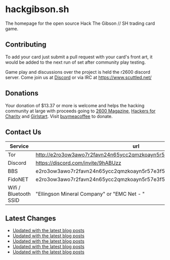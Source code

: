# hackgibson.sh
The homepage for the open source Hack The Gibson // SH trading card game.


## Contributing

To add your card just submit a pull request with your card's front art, it would be added to the next run of set after community play testing.

Game play and discussions over the project is held the r2600 discord server. Come join us at [Discord](https://discord.com/invite/9hABUzz) or via IRC at https://www.scuttled.net/


## Donations

Your donation of $13.37 or more is welcome and helps the hacking community at large with proceeds going to [2600 Magazine](https://2600.com/), [Hackers for Charity](https://hackersforcharity.org) and [Girlstart](https://girlstart.org).  Visit [buymeacoffee](https://www.buymeacoffee.com/hackgibson.sh) to donate.


## Contact Us

Service | url
-|-
Tor | http://e2ro3ow3awo7r2favn24n65ycc2qmzkoayn5r57e3f56nvjwdcgg32ad.onion
Discord | https://discord.com/invite/9hABUzz
BBS | e2ro3ow3awo7r2favn24n65ycc2qmzkoayn5r57e3f56nvjwdcgg32ad.onion:23
FidoNET | e2ro3ow3awo7r2favn24n65ycc2qmzkoayn5r57e3f56nvjwdcgg32ad.onion:24554
Wifi / Bluetooth SSID | "Ellingson Mineral Company" or "EMC Net - <fidonet address>"

## Latest Changes
<!-- BLOG-POST-LIST:START -->
- [Updated with the latest blog posts](https://github.com/DFW2600/hackgibson.sh/commit/daba977ea1576588c51af46b790838e2c6b0d2a1)
- [Updated with the latest blog posts](https://github.com/DFW2600/hackgibson.sh/commit/eadfaf6c9f389707b583fc498df2f8d13f6b5b52)
- [Updated with the latest blog posts](https://github.com/DFW2600/hackgibson.sh/commit/900fadb8ae35747b61177c41a99beefda31f3cf4)
- [Updated with the latest blog posts](https://github.com/DFW2600/hackgibson.sh/commit/51c3a63dacc9c37b9d566106eb00eaebf928b70f)
- [Updated with the latest blog posts](https://github.com/DFW2600/hackgibson.sh/commit/d03537237d6f8205be438e2ff16033dce2915fd1)
<!-- BLOG-POST-LIST:END -->
